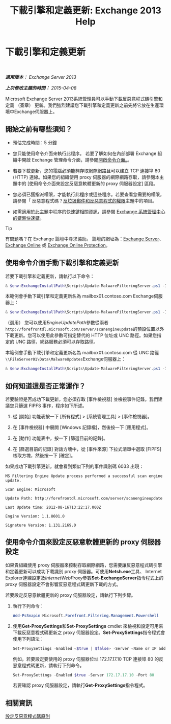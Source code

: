﻿---
title: '下載引擎和定義更新: Exchange 2013 Help'
TOCTitle: 下載引擎和定義更新
ms:assetid: 8f2ca383-e463-4df0-aa5d-29afe2f81aaf
ms:mtpsurl: https://technet.microsoft.com/zh-tw/library/JJ657471(v=EXCHG.150)
ms:contentKeyID: 50473719
ms.date: 05/21/2018
mtps_version: v=EXCHG.150
ms.translationtype: MT
---

# 下載引擎和定義更新

 

_**適用版本：** Exchange Server 2013_

_**上次修改主題的時間：** 2015-04-08_

Microsoft Exchange Server 2013系統管理員可以手動下載反惡意程式碼引擎和定義 （簽章） 更新。我們強烈建議您下載引擎和定義更新之前先將它放在生產環境中Exchange伺服器上。

## 開始之前有哪些須知？

  - 預估完成時間：5 分鐘

  - 您只能使用命令介面來執行此程序。 若要了解如何在內部部署 Exchange 組織中開啟 Exchange 管理命令介面，請參閱[開啟命令介面。](https://technet.microsoft.com/zh-tw/library/dd638134\(v=exchg.150\))。

  - 若要下載更新，您的電腦必須能夠存取網際網路且可以建立 TCP 連接埠 80 (HTTP) 連線。如果您的組織使用 proxy 伺服器的網際網路存取，請參閱本主題中的 \[使用命令介面來設定反惡意軟體更新的 proxy 伺服器設定\] 區段。

  - 您必須已獲指派權限，才能執行此程序或這些程序。若要查看您需要的權限，請參閱「 反惡意程式碼？[反垃圾郵件和反惡意程式的權限](anti-spam-and-anti-malware-permissions-exchange-2013-help.md)主題中的項目。

  - 如需適用於此主題中程序的快速鍵相關資訊，請參閱 [Exchange 系統管理中心的鍵盤快速鍵](keyboard-shortcuts-in-the-exchange-admin-center-exchange-online-protection-help.md)。


> [!TIP]  
> 有問題嗎？在 Exchange 論壇中尋求協助。 論壇的網址為：<a href="https://go.microsoft.com/fwlink/p/?linkid=60612">Exchange Server</a>、 <a href="https://go.microsoft.com/fwlink/p/?linkid=267542">Exchange Online</a> 或 <a href="https://go.microsoft.com/fwlink/p/?linkid=285351">Exchange Online Protection</a>。




## 使用命令介面手動下載引擎和定義更新

若要下載引擎和定義更新，請執行以下命令：

```powershell
& $env:ExchangeInstallPath\Scripts\Update-MalwareFilteringServer.ps1 -Identity <FQDN of server>
```

本範例會手動下載引擎和定義更新名為 mailbox01.contoso.com Exchange伺服器上：

```powershell
& $env:ExchangeInstallPath\Scripts\Update-MalwareFilteringServer.ps1 -Identity mailbox01.contoso.com
```

（選用） 您可以使用*EngineUpdatePath*參數從兩者`http://forefrontdl.microsoft.com/server/scanengineupdate`的預設位置以外下載更新。您可以使用此參數可指定替代的 HTTP 位址或 UNC 路徑。如果您指定的 UNC 路徑，網路服務必須可以存取路徑。

本範例會手動下載引擎和定義更新名為 mailbox01.contoso.com 從 UNC 路徑`\\FileServer01\Data\MalwareUpdates`Exchange伺服器上：

```powershell
& $env:ExchangeInstallPath\Scripts\Update-MalwareFilteringServer.ps1 -Identity mailbox01.contoso.com -EngineUpdatePath \\FileServer01\Data\MalwareUpdates
```

## 如何知道這是否正常運作？

若要驗證是否成功下載更新，您必須存取 \[事件檢視器\] 並檢視事件記錄。我們建議您只篩選 FIPFS 事作，程序如下所述。

1.  從 \[開始\] 功能表按一下 \[所有程式\] \> \[系統管理工具\] \> \[事件檢視器\]。

2.  在 \[事件檢視器\] 中展開 \[Windows 記錄檔\]，然後按一下 \[應用程式\]。

3.  在 \[動作\] 功能表中，按一下 \[篩選目前的記錄\]。

4.  在 \[篩選目前的記錄\] 對話方塊中，從 \[事件來源\] 下拉式清單中選取 \[FIPFS\] 核取方塊，然後按一下 \[確定\]。

如果成功下載引擎更新，就會看到類似下列的事件識別碼 6033 出現：

`MS Filtering Engine Update process performed a successful scan engine update.`

`Scan Engine: Microsoft`

`Update Path: http://forefrontdl.microsoft.com/server/scanengineupdate`

`Last Update time: ‎2012‎-‎08‎-‎16T13:22:17.000Z`

`Engine Version: 1.1.8601.0`

`Signature Version: 1.131.2169.0`

## 使用命令介面來設定反惡意軟體更新的 proxy 伺服器設定

如果貴組織使用 proxy 伺服器來控制存取網際網路，您需要讓反惡意程式碼引擎和定義更新可以成功下載識別 proxy 伺服器。可使用**Netsh.exe**工具、 Internet Explorer連線設定及*InternetWebProxy*參數**Set-ExchangeServer**指令程式上的 proxy 伺服器設定不會影響反惡意程式碼更新下載的方式。

若要設定反惡意軟體更新的 proxy 伺服器設定，請執行下列步驟。

1.  執行下列命令：
    
    ```powershell
    Add-PsSnapin Microsoft.Forefront.Filtering.Management.Powershell
    ```

2.  使用**Get-ProxySettings**和**Set-ProxySettings** cmdlet 來檢視和設定可用來下載反惡意程式碼更新之 proxy 伺服器設定。**Set-ProxySettings**指令程式會使用下列語法：
    
    ```powershell
    Set-ProxySettings -Enabled <$true | $false> -Server <Name or IP address of proxy server> -Port <TCP port of proxy server>
    ```
    
    例如，若要設定要使用的 proxy 伺服器位址 172.17.17.10 TCP 連接埠 80 的反惡意程式碼更新，請執行下列命令。
    
    ```powershell
    Set-ProxySettings -Enabled $true -Server 172.17.17.10 -Port 80
    ```
    
    若要確認 proxy 伺服器設定，請執行**Get-ProxySettings**指令程式。

## 相關資訊

[設定反惡意程式碼原則](configure-anti-malware-policies-exchange-2013-help.md)

